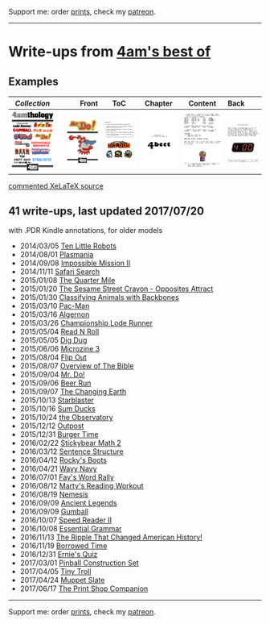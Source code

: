 Support me: order [prints](http://prints.corkami.com/), check my [patreon](https://www.patreon.com/corkami).

---

# Write-ups from [4am's best of](https://archive.org/search.php?query=4am+crack&and%5B%5D=subject%3A%22bestof%22&sort=-publicdate)

## Examples

| *Collection* | | Front | ToC | Chapter | Content | Back |
| :---: | --- | ---: | :---: | :---: | :---: | :--- |
| <kbd><img src="pics/4amthology.png" width="100"></kbd> | | <kbd><img src="pics/title.png" width="100"></kbd> | <kbd><img src="pics/toc.png" width="100"></kbd> | <kbd><img src="pics/chapter.png" width="100"></kbd> | <kbd><img src="pics/content.png" width="100"></kbd> | <kbd><img src="pics/end.png" width="100"></kbd> |

[commented XeLaTeX source](example)

## 41 write-ups, last updated 2017/07/20

with .PDR Kindle annotations, for older models

- 2014/03/05 [Ten Little Robots](20140305%20Ten%20Little%20Robots%20%284am%20crack%29.pdf)
- 2014/08/01 [Plasmania](20140801%20Plasmania%20%284am%20crack%29.pdf)
- 2014/09/08 [Impossible Mission II](20140908%20Impossible%20Mission%20II%20%284am%20crack%29.pdf)
- 2014/11/11 [Safari Search](20141111%20Safari%20Search%20%284am%20crack%29.pdf)
- 2015/01/08 [The Quarter Mile](20150108%20The%20Quarter%20Mile%20%284am%20crack%29.pdf)
- 2015/01/20 [The Sesame Street Crayon - Opposites Attract](20150120%20Opposites%20Attract%20%284am%20crack%29.pdf)
- 2015/01/30 [Classifying Animals with Backbones](20150130%20Classifying%20Animals%20with%20Backbones%20%284am%20crack%29.pdf)
- 2015/03/10 [Pac-Man](20150310%20Pac-Man%20%28Datasoft%29%20%284am%20crack%29.pdf)
- 2015/03/16 [Algernon](20150316%20Algernon%20%284am%20crack%29.pdf)
- 2015/03/26 [Championship Lode Runner](20150326%20Championship%20Lode%20Runner%20%284am%20crack%29.pdf)
- 2015/05/04 [Read N Roll](20150504%20Read%20N%20Roll%20%284am%20crack%29.pdf)
- 2015/05/05 [Dig Dug](20150505%20Dig%20Dug%20%28Thunder%20Mountain%29%20%284am%20crack%29.pdf)
- 2015/06/06 [Microzine 3](20150606%20Microzine%203%20%284am%20crack%29.pdf)
- 2015/08/04 [Flip Out](20150804%20Flip%20Out%20%284am%20crack%29.pdf)
- 2015/08/07 [Overview of The Bible](20150807%20Overview%20of%20The%20Bible%20%284am%20crack%29.pdf)
- 2015/09/04 [Mr. Do!](20150904%20Mr.%20Do%20%284am%20crack%29.pdf)
- 2015/09/06 [Beer Run](20150906%20Beer%20Run%20%284am%20crack%29.pdf)
- 2015/09/07 [The Changing Earth](20150907%20The%20Changing%20Earth%20%284am%20crack%29.pdf)
- 2015/10/13 [Starblaster](20151013%20Starblaster%20%284am%20crack%29.pdf)
- 2015/10/16 [Sum Ducks](20151016%20Sum%20Ducks%20%284am%20crack%29.pdf)
- 2015/10/24 [the Observatory](20151024%20the%20Observatory%20%28san%20inc%20crack%29.pdf)
- 2015/12/12 [Outpost](20151212%20Outpost%20%284am%20crack%29.pdf)
- 2015/12/31 [Burger Time](20151231%20BurgerTime%20%284am%20crack%29.pdf)
- 2016/02/22 [Stickybear Math 2](20160222%20Stickybear%20Math%202%20%284am%20crack%29.pdf)
- 2016/03/12 [Sentence Structure](20160312%20Sentence%20Structure%20%284am%20crack%29.pdf)
- 2016/04/12 [Rocky's Boots](20160412%20Rocky's%20Boots%204.0%20%284am%20crack%29.pdf)
- 2016/04/21 [Wavy Navy](20160421%20Wavy%20Navy%20%284am%20crack%29.pdf)
- 2016/07/01 [Fay's Word Rally](20160701%20Fay's%20Word%20Rally%20%284am%20crack%29.pdf)
- 2016/08/12 [Marty's Reading Workout](20160812%20Marty's%20Reading%20Workout%20%284am%20crack%29.pdf)
- 2016/08/19 [Nemesis](20160819%20Nemesis%20%284am%20crack%29.pdf)
- 2016/09/09 [Ancient Legends](20160909%20Ancient%20Legends%20%284am%20crack%29.pdf)
- 2016/09/09 [Gumball](20160909%20Gumball%20%284am%20&%20san%20inc%20crack%29.pdf)
- 2016/10/07 [Speed Reader II](20161007%20Speed%20Reader%20II%20091286%20%284am%20crack%29.pdf)
- 2016/10/08 [Essential Grammar](20161008%20Essential%20Grammar%20%284am%20crack%29.pdf)
- 2016/11/13 [The Ripple That Changed American History!](20161113%20The%20Ripple%20That%20Changed%20American%20History%20%284am%20crack%29.pdf)
- 2016/11/19 [Borrowed Time](20161119%20Borrowed%20Time%20%284am%20crack%29.pdf)
- 2016/12/31 [Ernie's Quiz](20161231%20Ernie's%20Quiz%20%284am%20crack%29.pdf)
- 2017/03/01 [Pinball Construction Set](20170301%20Pinball%20Construction%20Set%20%284am%20and%20san%20inc%20crack%29.pdf)
- 2017/04/05 [Tiny Troll](20170405%20Tiny%20Troll%201.2%20%284am%20crack%29.pdf)
- 2017/04/24 [Muppet Slate](20170424%20Muppet%20Slate%20%284am%20crack%29.pdf)
- 2017/06/17 [The Print Shop Companion](20170617%20The%20Print%20Shop%20Companion%20v1.2%20%284am%20crack%29.pdf)

---

Support me: order [prints](http://prints.corkami.com/), check my [patreon](https://www.patreon.com/corkami).
